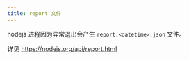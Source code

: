 ```yaml
---
title: report 文件
---
```



nodejs 进程因为异常退出会产生 `report.<datetime>.json` 文件。

详见 https://nodejs.org/api/report.html

